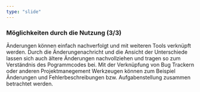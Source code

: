 ```yaml
---
type: "slide"
---
```

### Möglichkeiten durch die Nutzung (3/3)
Änderungen können einfach nachverfolgt und mit weiteren Tools verknüpft werden.
Durch die Änderungenachricht und die Ansicht der Unterschiede lassen sich auch ältere Änderungen nachvollziehen und tragen so zum Verständnis des Pogrammcodes bei. 
Mit der Verknüpfung von Bug Trackern oder anderen Projektmanegement Werkzeugen können zum Beispiel Änderungen und Fehlerbeschreibungen bzw. Aufgabenstellung zusammen betrachtet werden.
